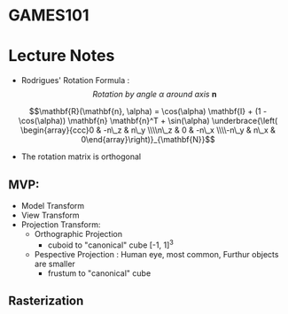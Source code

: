# GAMES101
# Lecture Notes
- Rodrigues' Rotation Formula : $$Rotation\ by\ angle\ \alpha\ around\ axis\ \mathbf{n}$$

$$\mathbf{R}(\mathbf{n}, \alpha) = \cos(\alpha) \mathbf{I} + (1 - \cos(\alpha)) \mathbf{n} \mathbf{n}^T + \sin(\alpha) \underbrace{\left( \begin{array}{ccc}0 & -n\_z & n\_y \\\\n\_z & 0 & -n\_x \\\\-n\_y & n\_x & 0\end{array}\right)}_{\mathbf{N}}$$
- The rotation matrix is orthogonal
## MVP: 
- Model Transform
- View Transform
- Projection Transform:
    - Orthographic Projection
        - cuboid to "canonical" cube [-1, 1]<sup>3<sup>
    - Pespective Projection : Human eye, most common, Furthur objects are smaller
        - frustum to "canonical" cube
## Rasterization